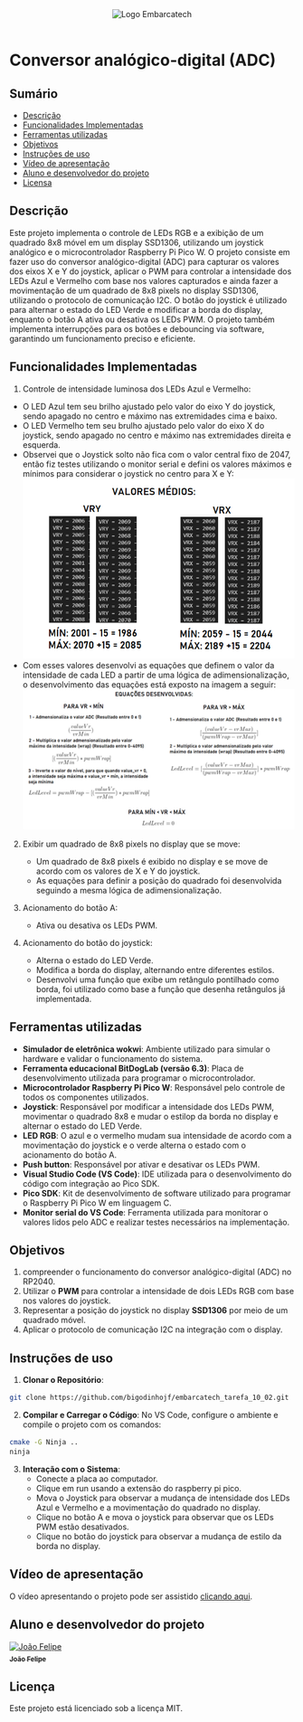 <div align="center">
    <img src="https://moodle.embarcatech.cepedi.org.br/pluginfile.php/1/theme_moove/logo/1733422525/Group%20658.png" alt="Logo Embarcatech" height="100">
</div>

<br>

# Conversor analógico-digital (ADC)

## Sumário

- [Descrição](#descrição)
- [Funcionalidades Implementadas](#funcionalidades-implementadas)
- [Ferramentas utilizadas](#ferramentas-utilizadas)
- [Objetivos](#objetivos)
- [Instruções de uso](#instruções-de-uso)
- [Vídeo de apresentação](#vídeo-de-apresentação)
- [Aluno e desenvolvedor do projeto](#aluno-e-desenvolvedor-do-projeto)
- [Licensa](#licença)

## Descrição

Este projeto implementa o controle de LEDs RGB e a exibição de um quadrado 8x8 móvel em um display SSD1306, utilizando um joystick analógico e o microcontrolador Raspberry Pi Pico W. O projeto consiste em fazer uso do conversor analógico-digital (ADC) para capturar os valores dos eixos X e Y do joystick, aplicar o PWM para controlar a intensidade dos LEDs Azul e Vermelho com base nos valores capturados e ainda fazer a movimentação de um quadrado de 8x8 pixels no display SSD1306, utilizando o protocolo de comunicação I2C. O botão do joystick é utilizado para alternar o estado do LED Verde e modificar a borda do display, enquanto o botão A ativa ou desativa os LEDs PWM. O projeto também implementa interrupções para os botões e debouncing via software, garantindo um funcionamento preciso e eficiente.

## Funcionalidades Implementadas

1. Controle de intensidade luminosa dos LEDs Azul e Vermelho:

  - O LED Azul tem seu brilho ajustado pelo valor do eixo Y do joystick, sendo apagado no centro e máximo nas extremidades cima e baixo.
  - O LED Vermelho tem seu brulho ajustado pelo valor do eixo X do joystick, sendo apagado no centro e máximo nas extremidades direita e esquerda.
  - Observei que o Joystick solto não fica com o valor central fixo de 2047, então fiz testes utilizando o monitor serial e defini os valores máximos e mínimos para considerar o joystick no centro para X e Y:
![Valores médios de VRY e VRX](Valores_de_VRY_e_VRX.png)
  - Com esses valores desenvolvi as equações que definem o valor da intensidade de cada LED a partir de uma lógica de adimensionalização, o desenvolvimento das equações está exposto na imagem a seguir:
![Equações desenvolvidas](Equacoes_desenvolvidas.png)

2. Exibir um quadrado de 8x8 pixels no display que se move:

   - Um quadrado de 8x8 pixels é exibido no display e se move de acordo com os valores de X e Y do joystick.
   - As equações para definir a posição do quadrado foi desenvolvida seguindo a mesma lógica de adimensionalização.
  
3. Acionamento do botão A:

   - Ativa ou desativa os LEDs PWM.
    
4. Acionamento do botão do joystick:

   - Alterna o estado do LED Verde.
   - Modifica a borda do display, alternando entre diferentes estilos.
   - Desenvolvi uma função que exibe um retângulo pontilhado como borda, foi utilizado como base a função que desenha retângulos já implementada.

## Ferramentas utilizadas

- **Simulador de eletrônica wokwi**: Ambiente utilizado para simular o hardware e validar o funcionamento do sistema.
- **Ferramenta educacional BitDogLab (versão 6.3)**: Placa de desenvolvimento utilizada para programar o microcontrolador.
- **Microcontrolador Raspberry Pi Pico W**: Responsável pelo controle de todos os componentes utilizados.
- **Joystick**: Responsável por modificar a intensidade dos LEDs PWM, movimentar o quadrado 8x8 e mudar o estilop da borda no display e alternar o estado do LED Verde.
- **LED RGB**: O azul e o vermelho mudam sua intensidade de acordo com a movimentação do joystick e o verde alterna o estado com o acionamento do botão A.
- **Push button**: Responsável por ativar e desativar os LEDs PWM.
- **Visual Studio Code (VS Code)**: IDE utilizada para o desenvolvimento do código com integração ao Pico SDK.
- **Pico SDK**: Kit de desenvolvimento de software utilizado para programar o Raspberry Pi Pico W em linguagem C.
- **Monitor serial do VS Code**: Ferramenta utilizada para monitorar o valores lidos pelo ADC e realizar testes necessários na implementação.

## Objetivos

1. compreender o funcionamento do conversor analógico-digital (ADC) no RP2040.
2. Utilizar o **PWM** para controlar a intensidade de dois LEDs RGB com base nos valores do joystick.
3. Representar a posição do joystick no display **SSD1306** por meio de um quadrado móvel.
4. Aplicar o protocolo de comunicação I2C na integração com o display.

## Instruções de uso

1. **Clonar o Repositório**:

```bash
git clone https://github.com/bigodinhojf/embarcatech_tarefa_10_02.git
```

2. **Compilar e Carregar o Código**:
   No VS Code, configure o ambiente e compile o projeto com os comandos:

```bash	
cmake -G Ninja ..
ninja
```

3. **Interação com o Sistema**:
   - Conecte a placa ao computador.
   - Clique em run usando a extensão do raspberry pi pico.
   - Mova o Joystick para observar a mudança de intensidade dos LEDs Azul e Vermelho e a movimentação do quadrado no display.
   - Clique no botão A e mova o joystick para observar que os LEDs PWM estão desativados.
   - Clique no botão do joystick para observar a mudança de estilo da borda no display.

## Vídeo de apresentação

O vídeo apresentando o projeto pode ser assistido [clicando aqui](https://youtu.be/qXK9B6vo_Us).

## Aluno e desenvolvedor do projeto

<a href="https://github.com/bigodinhojf">
        <img src="https://github.com/bigodinhojf.png" width="150px;" alt="João Felipe"/><br>
        <sub>
          <b>João Felipe</b>
        </sub>
</a>

## Licença

Este projeto está licenciado sob a licença MIT.
